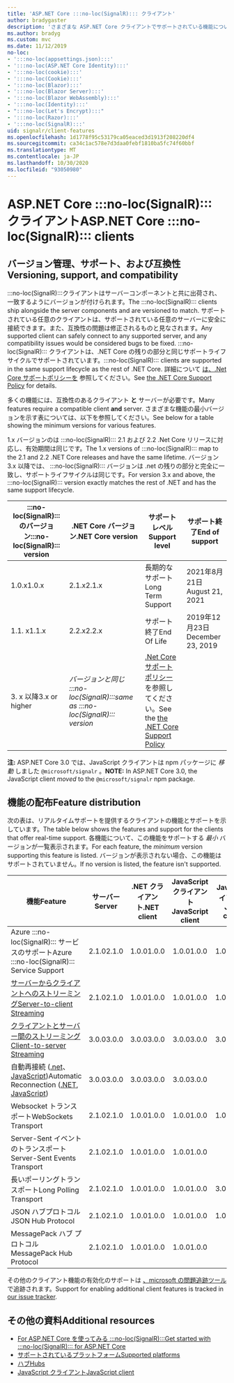 ```yaml
---
title: 'ASP.NET Core :::no-loc(SignalR)::: クライアント'
author: bradygaster
description: 'さまざまな ASP.NET Core クライアントでサポートされている機能について説明 :::no-loc(SignalR)::: します。'
ms.author: bradyg
ms.custom: mvc
ms.date: 11/12/2019
no-loc:
- ':::no-loc(appsettings.json):::'
- ':::no-loc(ASP.NET Core Identity):::'
- ':::no-loc(cookie):::'
- ':::no-loc(Cookie):::'
- ':::no-loc(Blazor):::'
- ':::no-loc(Blazor Server):::'
- ':::no-loc(Blazor WebAssembly):::'
- ':::no-loc(Identity):::'
- ":::no-loc(Let's Encrypt):::"
- ':::no-loc(Razor):::'
- ':::no-loc(SignalR):::'
uid: signalr/client-features
ms.openlocfilehash: 1d1778f95c53179ca05eaced3d1913f208220df4
ms.sourcegitcommit: ca34c1ac578e7d3daa0febf1810ba5fc74f60bbf
ms.translationtype: MT
ms.contentlocale: ja-JP
ms.lasthandoff: 10/30/2020
ms.locfileid: "93050980"
---
```

# <a name="aspnet-core-no-locsignalr-clients"></a><span data-ttu-id="bf84d-103">ASP.NET Core :::no-loc(SignalR)::: クライアント</span><span class="sxs-lookup"><span data-stu-id="bf84d-103">ASP.NET Core :::no-loc(SignalR)::: clients</span></span>

## <a name="versioning-support-and-compatibility"></a><span data-ttu-id="bf84d-104">バージョン管理、サポート、および互換性</span><span class="sxs-lookup"><span data-stu-id="bf84d-104">Versioning, support, and compatibility</span></span>

<span data-ttu-id="bf84d-105">:::no-loc(SignalR):::クライアントはサーバーコンポーネントと共に出荷され、一致するようにバージョンが付けられます。</span><span class="sxs-lookup"><span data-stu-id="bf84d-105">The :::no-loc(SignalR)::: clients ship alongside the server components and are versioned to match.</span></span> <span data-ttu-id="bf84d-106">サポートされている任意のクライアントは、サポートされている任意のサーバーに安全に接続できます。また、互換性の問題は修正されるものと見なされます。</span><span class="sxs-lookup"><span data-stu-id="bf84d-106">Any supported client can safely connect to any supported server, and any compatibility issues would be considered bugs to be fixed.</span></span> <span data-ttu-id="bf84d-107">:::no-loc(SignalR)::: クライアントは、.NET Core の残りの部分と同じサポートライフサイクルでサポートされています。</span><span class="sxs-lookup"><span data-stu-id="bf84d-107">:::no-loc(SignalR)::: clients are supported in the same support lifecycle as the rest of .NET Core.</span></span> <span data-ttu-id="bf84d-108">詳細について [は、.Net Core サポートポリシーを](https://dotnet.microsoft.com/platform/support/policy/dotnet-core) 参照してください。</span><span class="sxs-lookup"><span data-stu-id="bf84d-108">See [the .NET Core Support Policy](https://dotnet.microsoft.com/platform/support/policy/dotnet-core) for details.</span></span>

<span data-ttu-id="bf84d-109">多くの機能には、互換性のあるクライアント **と** サーバーが必要です。</span><span class="sxs-lookup"><span data-stu-id="bf84d-109">Many features require a compatible client **and** server.</span></span> <span data-ttu-id="bf84d-110">さまざまな機能の最小バージョンを示す表については、以下を参照してください。</span><span class="sxs-lookup"><span data-stu-id="bf84d-110">See below for a table showing the minimum versions for various features.</span></span>

<span data-ttu-id="bf84d-111">1.x バージョンのは :::no-loc(SignalR)::: 2.1 および 2.2 .Net Core リリースに対応し、有効期間は同じです。</span><span class="sxs-lookup"><span data-stu-id="bf84d-111">The 1.x versions of :::no-loc(SignalR)::: map to the 2.1 and 2.2 .NET Core releases and have the same lifetime.</span></span> <span data-ttu-id="bf84d-112">バージョン3.x 以降では、 :::no-loc(SignalR)::: バージョンは .net の残りの部分と完全に一致し、サポートライフサイクルは同じです。</span><span class="sxs-lookup"><span data-stu-id="bf84d-112">For version 3.x and above, the :::no-loc(SignalR)::: version exactly matches the rest of .NET and has the same support lifecycle.</span></span>

| <span data-ttu-id="bf84d-113">:::no-loc(SignalR)::: のバージョン</span><span class="sxs-lookup"><span data-stu-id="bf84d-113">:::no-loc(SignalR)::: version</span></span> | <span data-ttu-id="bf84d-114">.NET Core バージョン</span><span class="sxs-lookup"><span data-stu-id="bf84d-114">.NET Core version</span></span> | <span data-ttu-id="bf84d-115">サポート レベル</span><span class="sxs-lookup"><span data-stu-id="bf84d-115">Support level</span></span> | <span data-ttu-id="bf84d-116">サポート終了</span><span class="sxs-lookup"><span data-stu-id="bf84d-116">End of support</span></span> |
| - | - | - | - |
| <span data-ttu-id="bf84d-117">1.0.x</span><span class="sxs-lookup"><span data-stu-id="bf84d-117">1.0.x</span></span> | <span data-ttu-id="bf84d-118">2.1.x</span><span class="sxs-lookup"><span data-stu-id="bf84d-118">2.1.x</span></span> | <span data-ttu-id="bf84d-119">長期的なサポート</span><span class="sxs-lookup"><span data-stu-id="bf84d-119">Long Term Support</span></span> | <span data-ttu-id="bf84d-120">2021年8月21日</span><span class="sxs-lookup"><span data-stu-id="bf84d-120">August 21, 2021</span></span> |
| <span data-ttu-id="bf84d-121">1.1. x</span><span class="sxs-lookup"><span data-stu-id="bf84d-121">1.1.x</span></span> | <span data-ttu-id="bf84d-122">2.2.x</span><span class="sxs-lookup"><span data-stu-id="bf84d-122">2.2.x</span></span> | <span data-ttu-id="bf84d-123">サポート終了</span><span class="sxs-lookup"><span data-stu-id="bf84d-123">End Of Life</span></span> | <span data-ttu-id="bf84d-124">2019年12月23日</span><span class="sxs-lookup"><span data-stu-id="bf84d-124">December 23, 2019</span></span> |
| <span data-ttu-id="bf84d-125">3. x 以降</span><span class="sxs-lookup"><span data-stu-id="bf84d-125">3.x or higher</span></span> | <span data-ttu-id="bf84d-126">*バージョンと同じ :::no-loc(SignalR):::*</span><span class="sxs-lookup"><span data-stu-id="bf84d-126">*same as :::no-loc(SignalR)::: version*</span></span> | <span data-ttu-id="bf84d-127">[.Net Core サポートポリシー](https://dotnet.microsoft.com/platform/support/policy/dotnet-core)を参照してください。</span><span class="sxs-lookup"><span data-stu-id="bf84d-127">See the [the .NET Core Support Policy](https://dotnet.microsoft.com/platform/support/policy/dotnet-core)</span></span> |

<span data-ttu-id="bf84d-128">**注:** ASP.NET Core 3.0 では、JavaScript クライアントは npm パッケージに *移動* しました `@microsoft/signalr` 。</span><span class="sxs-lookup"><span data-stu-id="bf84d-128">**NOTE:** In ASP.NET Core 3.0, the JavaScript client *moved* to the `@microsoft/signalr` npm package.</span></span>

## <a name="feature-distribution"></a><span data-ttu-id="bf84d-129">機能の配布</span><span class="sxs-lookup"><span data-stu-id="bf84d-129">Feature distribution</span></span>

<span data-ttu-id="bf84d-130">次の表は、リアルタイムサポートを提供するクライアントの機能とサポートを示しています。</span><span class="sxs-lookup"><span data-stu-id="bf84d-130">The table below shows the features and support for the clients that offer real-time support.</span></span> <span data-ttu-id="bf84d-131">各機能について、この機能をサポートする *最小* バージョンが一覧表示されます。</span><span class="sxs-lookup"><span data-stu-id="bf84d-131">For each feature, the *minimum* version supporting this feature is listed.</span></span> <span data-ttu-id="bf84d-132">バージョンが表示されない場合、この機能はサポートされていません。</span><span class="sxs-lookup"><span data-stu-id="bf84d-132">If no version is listed, the feature isn't supported.</span></span>

| <span data-ttu-id="bf84d-133">機能</span><span class="sxs-lookup"><span data-stu-id="bf84d-133">Feature</span></span> | <span data-ttu-id="bf84d-134">サーバー</span><span class="sxs-lookup"><span data-stu-id="bf84d-134">Server</span></span> | <span data-ttu-id="bf84d-135">.NET クライアント</span><span class="sxs-lookup"><span data-stu-id="bf84d-135">.NET client</span></span> | <span data-ttu-id="bf84d-136">JavaScript クライアント</span><span class="sxs-lookup"><span data-stu-id="bf84d-136">JavaScript client</span></span> | <span data-ttu-id="bf84d-137">Java クライアント</span><span class="sxs-lookup"><span data-stu-id="bf84d-137">Java client</span></span> |
| ---- | :-: | :-: | :-: | :-: |
| <span data-ttu-id="bf84d-138">Azure :::no-loc(SignalR)::: サービスのサポート</span><span class="sxs-lookup"><span data-stu-id="bf84d-138">Azure :::no-loc(SignalR)::: Service Support</span></span> |<span data-ttu-id="bf84d-139">2.1.0</span><span class="sxs-lookup"><span data-stu-id="bf84d-139">2.1.0</span></span>|<span data-ttu-id="bf84d-140">1.0.0</span><span class="sxs-lookup"><span data-stu-id="bf84d-140">1.0.0</span></span>|<span data-ttu-id="bf84d-141">1.0.0</span><span class="sxs-lookup"><span data-stu-id="bf84d-141">1.0.0</span></span>|<span data-ttu-id="bf84d-142">1.0.0</span><span class="sxs-lookup"><span data-stu-id="bf84d-142">1.0.0</span></span>|
| [<span data-ttu-id="bf84d-143">サーバーからクライアントへのストリーミング</span><span class="sxs-lookup"><span data-stu-id="bf84d-143">Server-to-client Streaming</span></span>](xref:signalr/streaming)          |<span data-ttu-id="bf84d-144">2.1.0</span><span class="sxs-lookup"><span data-stu-id="bf84d-144">2.1.0</span></span>|<span data-ttu-id="bf84d-145">1.0.0</span><span class="sxs-lookup"><span data-stu-id="bf84d-145">1.0.0</span></span>|<span data-ttu-id="bf84d-146">1.0.0</span><span class="sxs-lookup"><span data-stu-id="bf84d-146">1.0.0</span></span>|<span data-ttu-id="bf84d-147">1.0.0</span><span class="sxs-lookup"><span data-stu-id="bf84d-147">1.0.0</span></span>|
| [<span data-ttu-id="bf84d-148">クライアントとサーバー間のストリーミング</span><span class="sxs-lookup"><span data-stu-id="bf84d-148">Client-to-server Streaming</span></span>](xref:signalr/streaming)          |<span data-ttu-id="bf84d-149">3.0.0</span><span class="sxs-lookup"><span data-stu-id="bf84d-149">3.0.0</span></span>|<span data-ttu-id="bf84d-150">3.0.0</span><span class="sxs-lookup"><span data-stu-id="bf84d-150">3.0.0</span></span>|<span data-ttu-id="bf84d-151">3.0.0</span><span class="sxs-lookup"><span data-stu-id="bf84d-151">3.0.0</span></span>|<span data-ttu-id="bf84d-152">3.0.0</span><span class="sxs-lookup"><span data-stu-id="bf84d-152">3.0.0</span></span>|
| <span data-ttu-id="bf84d-153">自動再接続 ([.net](./dotnet-client.md?tabs=visual-studio&view=aspnetcore-3.0#handle-lost-connection)、 [JavaScript](./javascript-client.md?view=aspnetcore-3.0#reconnect-clients))</span><span class="sxs-lookup"><span data-stu-id="bf84d-153">Automatic Reconnection ([.NET](./dotnet-client.md?tabs=visual-studio&view=aspnetcore-3.0#handle-lost-connection), [JavaScript](./javascript-client.md?view=aspnetcore-3.0#reconnect-clients))</span></span>          |<span data-ttu-id="bf84d-154">3.0.0</span><span class="sxs-lookup"><span data-stu-id="bf84d-154">3.0.0</span></span>|<span data-ttu-id="bf84d-155">3.0.0</span><span class="sxs-lookup"><span data-stu-id="bf84d-155">3.0.0</span></span>|<span data-ttu-id="bf84d-156">3.0.0</span><span class="sxs-lookup"><span data-stu-id="bf84d-156">3.0.0</span></span>|❌|
| <span data-ttu-id="bf84d-157">Websocket トランスポート</span><span class="sxs-lookup"><span data-stu-id="bf84d-157">WebSockets Transport</span></span> |<span data-ttu-id="bf84d-158">2.1.0</span><span class="sxs-lookup"><span data-stu-id="bf84d-158">2.1.0</span></span>|<span data-ttu-id="bf84d-159">1.0.0</span><span class="sxs-lookup"><span data-stu-id="bf84d-159">1.0.0</span></span>|<span data-ttu-id="bf84d-160">1.0.0</span><span class="sxs-lookup"><span data-stu-id="bf84d-160">1.0.0</span></span>|<span data-ttu-id="bf84d-161">1.0.0</span><span class="sxs-lookup"><span data-stu-id="bf84d-161">1.0.0</span></span>|
| <span data-ttu-id="bf84d-162">Server-Sent イベントのトランスポート</span><span class="sxs-lookup"><span data-stu-id="bf84d-162">Server-Sent Events Transport</span></span> |<span data-ttu-id="bf84d-163">2.1.0</span><span class="sxs-lookup"><span data-stu-id="bf84d-163">2.1.0</span></span>|<span data-ttu-id="bf84d-164">1.0.0</span><span class="sxs-lookup"><span data-stu-id="bf84d-164">1.0.0</span></span>|<span data-ttu-id="bf84d-165">1.0.0</span><span class="sxs-lookup"><span data-stu-id="bf84d-165">1.0.0</span></span>|❌|
| <span data-ttu-id="bf84d-166">長いポーリングトランスポート</span><span class="sxs-lookup"><span data-stu-id="bf84d-166">Long Polling Transport</span></span> |<span data-ttu-id="bf84d-167">2.1.0</span><span class="sxs-lookup"><span data-stu-id="bf84d-167">2.1.0</span></span>|<span data-ttu-id="bf84d-168">1.0.0</span><span class="sxs-lookup"><span data-stu-id="bf84d-168">1.0.0</span></span>|<span data-ttu-id="bf84d-169">1.0.0</span><span class="sxs-lookup"><span data-stu-id="bf84d-169">1.0.0</span></span>|<span data-ttu-id="bf84d-170">3.0.0</span><span class="sxs-lookup"><span data-stu-id="bf84d-170">3.0.0</span></span>|
| <span data-ttu-id="bf84d-171">JSON ハブプロトコル</span><span class="sxs-lookup"><span data-stu-id="bf84d-171">JSON Hub Protocol</span></span> |<span data-ttu-id="bf84d-172">2.1.0</span><span class="sxs-lookup"><span data-stu-id="bf84d-172">2.1.0</span></span>|<span data-ttu-id="bf84d-173">1.0.0</span><span class="sxs-lookup"><span data-stu-id="bf84d-173">1.0.0</span></span>|<span data-ttu-id="bf84d-174">1.0.0</span><span class="sxs-lookup"><span data-stu-id="bf84d-174">1.0.0</span></span>|<span data-ttu-id="bf84d-175">1.0.0</span><span class="sxs-lookup"><span data-stu-id="bf84d-175">1.0.0</span></span>|
| <span data-ttu-id="bf84d-176">MessagePack ハブ プロトコル</span><span class="sxs-lookup"><span data-stu-id="bf84d-176">MessagePack Hub Protocol</span></span> |<span data-ttu-id="bf84d-177">2.1.0</span><span class="sxs-lookup"><span data-stu-id="bf84d-177">2.1.0</span></span>|<span data-ttu-id="bf84d-178">1.0.0</span><span class="sxs-lookup"><span data-stu-id="bf84d-178">1.0.0</span></span>|<span data-ttu-id="bf84d-179">1.0.0</span><span class="sxs-lookup"><span data-stu-id="bf84d-179">1.0.0</span></span>|❌|

<span data-ttu-id="bf84d-180">その他のクライアント機能の有効化のサポートは [、microsoft の問題追跡ツール](https://github.com/dotnet/AspNetCore/issues)で追跡されます。</span><span class="sxs-lookup"><span data-stu-id="bf84d-180">Support for enabling additional client features is tracked in [our issue tracker](https://github.com/dotnet/AspNetCore/issues).</span></span>

## <a name="additional-resources"></a><span data-ttu-id="bf84d-181">その他の資料</span><span class="sxs-lookup"><span data-stu-id="bf84d-181">Additional resources</span></span>

* [<span data-ttu-id="bf84d-182">For ASP.NET Core を使ってみる :::no-loc(SignalR):::</span><span class="sxs-lookup"><span data-stu-id="bf84d-182">Get started with :::no-loc(SignalR)::: for ASP.NET Core</span></span>](xref:tutorials/signalr)
* [<span data-ttu-id="bf84d-183">サポートされているプラットフォーム</span><span class="sxs-lookup"><span data-stu-id="bf84d-183">Supported platforms</span></span>](xref:signalr/supported-platforms)
* [<span data-ttu-id="bf84d-184">ハブ</span><span class="sxs-lookup"><span data-stu-id="bf84d-184">Hubs</span></span>](xref:signalr/hubs)
* [<span data-ttu-id="bf84d-185">JavaScript クライアント</span><span class="sxs-lookup"><span data-stu-id="bf84d-185">JavaScript client</span></span>](xref:signalr/javascript-client)